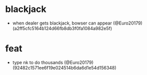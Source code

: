 # blackjack

* when dealer gets blackjack, bowser can appear (@Euro20179) (a2ff5cfc5164b124d66fb8db3f0fa1084a982e5f)


# feat

* type nk to do thousands (@Euro20179) (92482c1571ee6f19e024514b6da6d1e54d156348)


